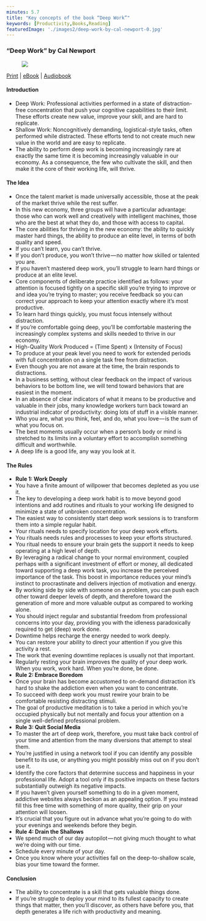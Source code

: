 ```yaml
---
minutes: 5.7
title: "Key concepts of the book “Deep Work”"
keywords: [Productivity,Books,Reading]
featuredImage: './images2/deep-work-by-cal-newport-0.jpg'
---
```


### “Deep Work” by Cal Newport

<figure>

![](/images2/deep-work-by-cal-newport-0.jpg)

</figure>

[Print](https://amzn.to/2SGoPUa) | [eBook](https://amzn.to/329u9m6) | [Audiobook](https://amzn.to/2SLf873)

#### Introduction

*   Deep Work: Professional activities performed in a state of distraction-free concentration that push your cognitive capabilities to their limit. These efforts create new value, improve your skill, and are hard to replicate.
*   Shallow Work: Noncognitively demanding, logistical-style tasks, often performed while distracted. These efforts tend to not create much new value in the world and are easy to replicate.
*   The ability to perform deep work is becoming increasingly rare at exactly the same time it is becoming increasingly valuable in our economy. As a consequence, the few who cultivate the skill, and then make it the core of their working life, will thrive.

#### The Idea

*   Once the talent market is made universally accessible, those at the peak of the market thrive while the rest suffer.
*   In this new economy, three groups will have a particular advantage: those who can work well and creatively with intelligent machines, those who are the best at what they do, and those with access to capital.
*   The core abilities for thriving in the new economy: the ability to quickly master hard things, the ability to produce an elite level, in terms of both quality and speed.
*   If you can’t learn, you can’t thrive.
*   If you don’t produce, you won’t thrive — no matter how skilled or talented you are.
*   If you haven’t mastered deep work, you’ll struggle to learn hard things or produce at an elite level.
*   Core components of deliberate practice identified as follows: your attention is focused tightly on a specific skill you’re trying to improve or and idea you’re trying to master; you receive feedback so you can correct your approach to keep your attention exactly where it’s most productive.
*   To learn hard things quickly, you must focus intensely without distraction.
*   If you’re comfortable going deep, you’ll be comfortable mastering the increasingly complex systems and skills needed to thrive in our economy.
*   High-Quality Work Produced = (Time Spent) x (Intensity of Focus)
*   To produce at your peak level you need to work for extended periods with full concentration on a single task free from distraction.
*   Even though you are not aware at the time, the brain responds to distractions.
*   In a business setting, without clear feedback on the impact of various behaviors to be bottom line, we will tend toward behaviors that are easiest in the moment.
*   In an absence of clear indicators of what it means to be productive and valuable in their jobs, many knowledge workers turn back toward an industrial indicator of productivity: doing lots of stuff in a visible manner.
*   Who you are, what you think, feel, and do, what you love — is the sum of what you focus on.
*   The best moments usually occur when a person’s body or mind is stretched to its limits inn a voluntary effort to accomplish something difficult and worthwhile.
*   A deep life is a good life, any way you look at it.

#### The Rules

*   **Rule 1: Work Deeply**
*   You have a finite amount of willpower that becomes depleted as you use it.
*   The key to developing a deep work habit is to move beyond good intentions and add routines and rituals to your working life designed to minimize a state of unbroken concentration.
*   The easiest way to consistently start deep work sessions is to transform them into a simple regular habit.
*   Your rituals needs to specify location for your deep work efforts.
*   You rituals needs rules and processes to keep your efforts structured.
*   You ritual needs to ensure your brain gets the support it needs to keep operating at a high level of depth.
*   By leveraging a radical change to your normal environment, coupled perhaps with a significant investment of effort or money, all dedicated toward supporting a deep work task, you increase the perceived importance of the task. This boost in importance reduces your mind’s instinct to procrastinate and delivers injection of motivation and energy.
*   By working side by side with someone on a problem, you can push each other toward deeper levels of depth, and therefore toward the generation of more and more valuable output as compared to working alone.
*   You should inject regular and substantial freedom from professional concerns into your day, providing you with the idleness paradoxically required to get (deep) work done.
*   Downtime helps recharge the energy needed to work deeply.
*   You can restore your ability to direct your attention if you give this activity a rest.
*   The work that evening downtime replaces is usually not that important.
*   Regularly resting your brain improves the quality of your deep work. When you work, work hard. When you’re done, be done.
*   **Rule 2: Embrace Boredom**
*   Once your brain has become accustomed to on-demand distraction it’s hard to shake the addiction even when you want to concentrate.
*   To succeed with deep work you must rewire your brain to be comfortable resisting distracting stimuli.
*   The goal of productive meditation is to take a period in which you’re occupied physically but not mentally and focus your attention on a single well-defined professional problem.
*   **Rule 3: Quit Social Media**
*   To master the art of deep work, therefore, you must take back control of your time and attention from the many diversions that attempt to steal them.
*   You’re justified in using a network tool if you can identify any possible benefit to its use, or anything you might possibly miss out on if you don’t use it.
*   Identify the core factors that determine success and happiness in your professional life. Adopt a tool only if its positive impacts on these factors substantially outweigh its negative impacts.
*   If you haven’t given yourself something to do in a given moment, addictive websites always beckon as an appealing option. If you instead fill this free time with something of more quality, their grip on your attention will loosen.
*   It’s crucial that you figure out in advance what you’re going to do with your evenings and weekends before they begin.
*   **Rule 4: Drain the Shallows**
*   We spend much of our day autopilot — not giving much thought to what we’re doing with our time.
*   Schedule every minute of your day.
*   Once you know where your activities fall on the deep-to-shallow scale, bias your time toward the former.

#### Conclusion

*   The ability to concentrate is a skill that gets valuable things done.
*   If you’re struggle to deploy your mind to its fullest capacity to create things that matter, then you’ll discover, as others have before you, that depth generates a life rich with productivity and meaning.
